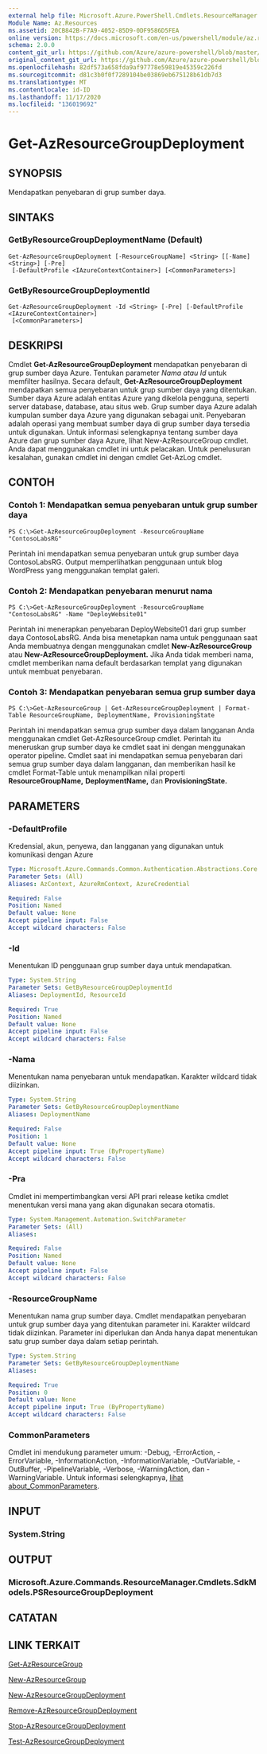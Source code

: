 ```yaml
---
external help file: Microsoft.Azure.PowerShell.Cmdlets.ResourceManager.dll-Help.xml
Module Name: Az.Resources
ms.assetid: 20CB842B-F7A9-4052-85D9-0DF9586D5FEA
online version: https://docs.microsoft.com/en-us/powershell/module/az.resources/get-azresourcegroupdeployment
schema: 2.0.0
content_git_url: https://github.com/Azure/azure-powershell/blob/master/src/Resources/Resources/help/Get-AzResourceGroupDeployment.md
original_content_git_url: https://github.com/Azure/azure-powershell/blob/master/src/Resources/Resources/help/Get-AzResourceGroupDeployment.md
ms.openlocfilehash: 82df573a658fda9af97778e59819e45359c226fd
ms.sourcegitcommit: d81c3b0f0f7289104be03869eb675128b61db7d3
ms.translationtype: MT
ms.contentlocale: id-ID
ms.lasthandoff: 11/17/2020
ms.locfileid: "136019692"
---
```

# Get-AzResourceGroupDeployment

## SYNOPSIS
Mendapatkan penyebaran di grup sumber daya.

## SINTAKS

### GetByResourceGroupDeploymentName (Default)
```
Get-AzResourceGroupDeployment [-ResourceGroupName] <String> [[-Name] <String>] [-Pre]
 [-DefaultProfile <IAzureContextContainer>] [<CommonParameters>]
```

### GetByResourceGroupDeploymentId
```
Get-AzResourceGroupDeployment -Id <String> [-Pre] [-DefaultProfile <IAzureContextContainer>]
 [<CommonParameters>]
```

## DESKRIPSI
Cmdlet **Get-AzResourceGroupDeployment** mendapatkan penyebaran di grup sumber daya Azure.
Tentukan parameter *Nama* *atau Id* untuk memfilter hasilnya.
Secara default, **Get-AzResourceGroupDeployment** mendapatkan semua penyebaran untuk grup sumber daya yang ditentukan.
Sumber daya Azure adalah entitas Azure yang dikelola pengguna, seperti server database, database, atau situs web.
Grup sumber daya Azure adalah kumpulan sumber daya Azure yang digunakan sebagai unit.
Penyebaran adalah operasi yang membuat sumber daya di grup sumber daya tersedia untuk digunakan.
Untuk informasi selengkapnya tentang sumber daya Azure dan grup sumber daya Azure, lihat New-AzResourceGroup cmdlet.
Anda dapat menggunakan cmdlet ini untuk pelacakan.
Untuk penelusuran kesalahan, gunakan cmdlet ini dengan cmdlet Get-AzLog cmdlet.

## CONTOH

### Contoh 1: Mendapatkan semua penyebaran untuk grup sumber daya
```
PS C:\>Get-AzResourceGroupDeployment -ResourceGroupName "ContosoLabsRG"
```

Perintah ini mendapatkan semua penyebaran untuk grup sumber daya ContosoLabsRG.
Output memperlihatkan penggunaan untuk blog WordPress yang menggunakan templat galeri.

### Contoh 2: Mendapatkan penyebaran menurut nama
```
PS C:\>Get-AzResourceGroupDeployment -ResourceGroupName "ContosoLabsRG" -Name "DeployWebsite01"
```

Perintah ini menerapkan penyebaran DeployWebsite01 dari grup sumber daya ContosoLabsRG.
Anda bisa menetapkan nama untuk penggunaan saat Anda membuatnya dengan menggunakan cmdlet **New-AzResourceGroup** atau **New-AzResourceGroupDeployment.**
Jika Anda tidak memberi nama, cmdlet memberikan nama default berdasarkan templat yang digunakan untuk membuat penyebaran.

### Contoh 3: Mendapatkan penyebaran semua grup sumber daya
```
PS C:\>Get-AzResourceGroup | Get-AzResourceGroupDeployment | Format-Table ResourceGroupName, DeploymentName, ProvisioningState
```

Perintah ini mendapatkan semua grup sumber daya dalam langganan Anda menggunakan cmdlet Get-AzResourceGroup cmdlet.
Perintah itu meneruskan grup sumber daya ke cmdlet saat ini dengan menggunakan operator pipeline.
Cmdlet saat ini mendapatkan semua penyebaran dari semua grup sumber daya dalam langganan, dan memberikan hasil ke cmdlet Format-Table untuk menampilkan nilai properti **ResourceGroupName,** **DeploymentName,** dan **ProvisioningState.**

## PARAMETERS

### -DefaultProfile
Kredensial, akun, penyewa, dan langganan yang digunakan untuk komunikasi dengan Azure

```yaml
Type: Microsoft.Azure.Commands.Common.Authentication.Abstractions.Core.IAzureContextContainer
Parameter Sets: (All)
Aliases: AzContext, AzureRmContext, AzureCredential

Required: False
Position: Named
Default value: None
Accept pipeline input: False
Accept wildcard characters: False
```

### -Id
Menentukan ID penggunaan grup sumber daya untuk mendapatkan.

```yaml
Type: System.String
Parameter Sets: GetByResourceGroupDeploymentId
Aliases: DeploymentId, ResourceId

Required: True
Position: Named
Default value: None
Accept pipeline input: False
Accept wildcard characters: False
```

### -Nama
Menentukan nama penyebaran untuk mendapatkan.
Karakter wildcard tidak diizinkan.

```yaml
Type: System.String
Parameter Sets: GetByResourceGroupDeploymentName
Aliases: DeploymentName

Required: False
Position: 1
Default value: None
Accept pipeline input: True (ByPropertyName)
Accept wildcard characters: False
```

### -Pra
Cmdlet ini mempertimbangkan versi API prari release ketika cmdlet menentukan versi mana yang akan digunakan secara otomatis.

```yaml
Type: System.Management.Automation.SwitchParameter
Parameter Sets: (All)
Aliases:

Required: False
Position: Named
Default value: None
Accept pipeline input: False
Accept wildcard characters: False
```

### -ResourceGroupName
Menentukan nama grup sumber daya.
Cmdlet mendapatkan penyebaran untuk grup sumber daya yang ditentukan parameter ini.
Karakter wildcard tidak diizinkan.
Parameter ini diperlukan dan Anda hanya dapat menentukan satu grup sumber daya dalam setiap perintah.

```yaml
Type: System.String
Parameter Sets: GetByResourceGroupDeploymentName
Aliases:

Required: True
Position: 0
Default value: None
Accept pipeline input: True (ByPropertyName)
Accept wildcard characters: False
```

### CommonParameters
Cmdlet ini mendukung parameter umum: -Debug, -ErrorAction, -ErrorVariable, -InformationAction, -InformationVariable, -OutVariable, -OutBuffer, -PipelineVariable, -Verbose, -WarningAction, dan -WarningVariable. Untuk informasi selengkapnya, [lihat about_CommonParameters](http://go.microsoft.com/fwlink/?LinkID=113216).

## INPUT

### System.String

## OUTPUT

### Microsoft.Azure.Commands.ResourceManager.Cmdlets.SdkModels.PSResourceGroupDeployment

## CATATAN

## LINK TERKAIT

[Get-AzResourceGroup](./Get-AzResourceGroup.md)

[New-AzResourceGroup](./New-AzResourceGroup.md)

[New-AzResourceGroupDeployment](./New-AzResourceGroupDeployment.md)

[Remove-AzResourceGroupDeployment](./Remove-AzResourceGroupDeployment.md)

[Stop-AzResourceGroupDeployment](./Stop-AzResourceGroupDeployment.md)

[Test-AzResourceGroupDeployment](./Test-AzResourceGroupDeployment.md)


